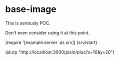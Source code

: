 # base-image

This is seriously POC.

Don't even consider using it at this point.


(require '[example.server :as srv])
(srv/start)

(slurp "http://localhost:3000/plain/plus?x=10&y=20")
